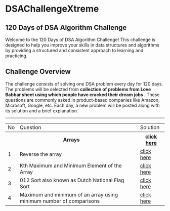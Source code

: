 # DSAChallengeXtreme
## 120 Days of DSA Algorithm Challenge

Welcome to the 120 Days of DSA Algorithm Challenge! This challenge is designed to help you improve your skills in data structures and algorithms by providing a structured and consistent approach to learning and practicing.

## Challenge Overview

The challenge consists of solving one DSA problem every day for 120 days. The problems will be selected from <strong> collection of problems from Love Babbar sheet using which people have cracked their dream jobs </strong>. These questions are commonly asked in product-based companies like Amazon, Microsoft, Google, etc. Each day, a new problem will be posted along with its solution and a brief explanation.
<hr>
<table>

<tr>
<td> No </td>
<td> Question </td>
<td> Solution</td>
</tr>
<tr>
<th colspan = 2>Arrays</th>
<th> <a href="https://github.com/VinayakVispute/DSAChallengeXtreme/tree/main/Arrays"> click here </a> </th>
  </tr>

<tr>
<td> 1 </td>
<td>Reverse the array </td>
<td> <a href="https://github.com/VinayakVispute/DSAChallengeXtreme/blob/main/Arrays/reverseTheArray.cpp"> click here </a>  </td>
</tr>
<tr>
<td> 2 </td>
<td>Kth Maximum and Minimum Element of the Array</td>
<td> <a href="https://github.com/VinayakVispute/DSAChallengeXtreme/blob/main/Arrays/kthSmallestAndLargestElementOfArray.cpp"> click here </a>  </td>
</tr>
<tr>
<td> 3 </td>
<td>012 Sort also known as Dutch National Flag Sort</td>
<td> <a href="https://github.com/VinayakVispute/DSAChallengeXtreme/blob/main/Arrays/sort012.cpp"> click here </a>  </td>
</tr>
<tr>
<td> 4 </td>
<td>Maximum and minimum of an array using minimum number of comparisons</td>
<td> <a href="https://github.com/VinayakVispute/DSAChallengeXtreme/blob/main/Arrays/sumOfMaxAndMin.cpp"> click here </a>  </td>
</tr>

</table>
